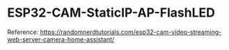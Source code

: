 # ESP32-CAM-StaticIP-AP-FlashLED

Reference: https://randomnerdtutorials.com/esp32-cam-video-streaming-web-server-camera-home-assistant/
